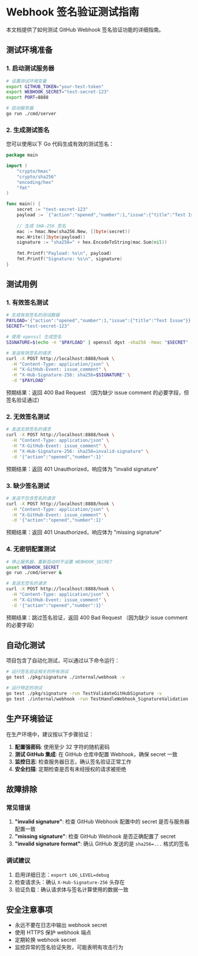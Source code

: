 # Webhook 签名验证测试指南

本文档提供了如何测试 GitHub Webhook 签名验证功能的详细指南。

## 测试环境准备

### 1. 启动测试服务器

```bash
# 设置测试环境变量
export GITHUB_TOKEN="your-test-token"
export WEBHOOK_SECRET="test-secret-123"
export PORT=8888

# 启动服务器
go run ./cmd/server
```

### 2. 生成测试签名

您可以使用以下 Go 代码生成有效的测试签名：

```go
package main

import (
    "crypto/hmac"
    "crypto/sha256"
    "encoding/hex"
    "fmt"
)

func main() {
    secret := "test-secret-123"
    payload := `{"action":"opened","number":1,"issue":{"title":"Test Issue"}}`
    
    // 生成 SHA-256 签名
    mac := hmac.New(sha256.New, []byte(secret))
    mac.Write([]byte(payload))
    signature := "sha256=" + hex.EncodeToString(mac.Sum(nil))
    
    fmt.Printf("Payload: %s\n", payload)
    fmt.Printf("Signature: %s\n", signature)
}
```

## 测试用例

### 1. 有效签名测试

```bash
# 生成有效签名的测试数据
PAYLOAD='{"action":"opened","number":1,"issue":{"title":"Test Issue"}}'
SECRET="test-secret-123"

# 使用 openssl 生成签名
SIGNATURE=$(echo -n "$PAYLOAD" | openssl dgst -sha256 -hmac "$SECRET" -hex | cut -d' ' -f2)

# 发送有效签名的请求
curl -X POST http://localhost:8888/hook \
  -H "Content-Type: application/json" \
  -H "X-GitHub-Event: issue_comment" \
  -H "X-Hub-Signature-256: sha256=$SIGNATURE" \
  -d "$PAYLOAD"
```

预期结果：返回 400 Bad Request （因为缺少 issue comment 的必要字段，但签名验证通过）

### 2. 无效签名测试

```bash
# 发送无效签名的请求
curl -X POST http://localhost:8888/hook \
  -H "Content-Type: application/json" \
  -H "X-GitHub-Event: issue_comment" \
  -H "X-Hub-Signature-256: sha256=invalid-signature" \
  -d '{"action":"opened","number":1}'
```

预期结果：返回 401 Unauthorized，响应体为 "invalid signature"

### 3. 缺少签名测试

```bash
# 发送不包含签名的请求
curl -X POST http://localhost:8888/hook \
  -H "Content-Type: application/json" \
  -H "X-GitHub-Event: issue_comment" \
  -d '{"action":"opened","number":1}'
```

预期结果：返回 401 Unauthorized，响应体为 "missing signature"

### 4. 无密钥配置测试

```bash
# 停止服务器，重新启动时不设置 WEBHOOK_SECRET
unset WEBHOOK_SECRET
go run ./cmd/server &

# 发送无签名的请求
curl -X POST http://localhost:8888/hook \
  -H "Content-Type: application/json" \
  -H "X-GitHub-Event: issue_comment" \
  -d '{"action":"opened","number":1}'
```

预期结果：跳过签名验证，返回 400 Bad Request （因为缺少 issue comment 的必要字段）

## 自动化测试

项目包含了自动化测试，可以通过以下命令运行：

```bash
# 运行签名验证相关的所有测试
go test ./pkg/signature ./internal/webhook -v

# 运行特定的测试
go test ./pkg/signature -run TestValidateGitHubSignature -v
go test ./internal/webhook -run TestHandleWebhook_SignatureValidation -v
```

## 生产环境验证

在生产环境中，建议按以下步骤验证：

1. **配置强密码**: 使用至少 32 字符的随机密码
2. **测试 GitHub 集成**: 在 GitHub 仓库中配置 Webhook，确保 secret 一致
3. **监控日志**: 检查服务器日志，确认签名验证正常工作
4. **安全扫描**: 定期检查是否有未经授权的请求被拒绝

## 故障排除

### 常见错误

1. **"invalid signature"**: 检查 GitHub Webhook 配置中的 secret 是否与服务器配置一致
2. **"missing signature"**: 检查 GitHub Webhook 是否正确配置了 secret
3. **"invalid signature format"**: 确认 GitHub 发送的是 `sha256=...` 格式的签名

### 调试建议

1. 启用详细日志：`export LOG_LEVEL=debug`
2. 检查请求头：确认 `X-Hub-Signature-256` 头存在
3. 验证负载：确认请求体与签名计算使用的数据一致

## 安全注意事项

- 永远不要在日志中输出 webhook secret
- 使用 HTTPS 保护 webhook 端点
- 定期轮换 webhook secret
- 监控异常的签名验证失败，可能表明有攻击行为